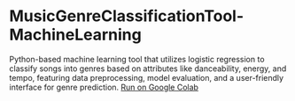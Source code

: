 # MusicGenreClassificationTool-MachineLearning
Python-based machine learning tool that utilizes logistic regression to classify songs into genres based on attributes like danceability, energy, and tempo, featuring data preprocessing, model evaluation, and a user-friendly interface for genre prediction.
[Run on Google Colab](https://colab.research.google.com/drive/1zq2seoYaFQ1MBviH8QwYRmNZcWIEtcJV?usp=sharing)
